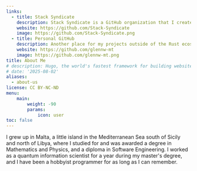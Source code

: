```yaml
---
links:
  - title: Stack Syndicate
    description: Stack Syndicate is a GitHub organization that I created dedicated to open source Rust projects. In the future, it will also have other shiny things.
    website: https://github.com/Stack-Syndicate
    image: https://github.com/Stack-Syndicate.png
  - title: Personal GitHub
    description: Another place for my projects outside of the Rust ecosystem.
    website: https://github.com/glennw-mt
    image: https://github.com/glennw-mt.png
title: About Me
# description: Hugo, the world's fastest framework for building websites
# date: '2025-08-02'
aliases:
  - about-us
license: CC BY-NC-ND
menu:
    main: 
        weight: -90
        params:
            icon: user
toc: false
---
```


I grew up in Malta, a little island in the Mediterranean Sea south of Sicily and north of Libya, where I studied for and was awarded a degree in Mathematics and Physics, and a diploma in Software Engineering. I worked as a quantum information scientist for a year during my master's degree, and I have been a hobbyist programmer for as long as I can remember.
